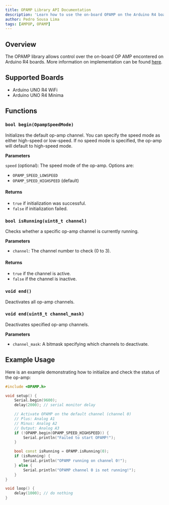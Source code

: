 ```yaml
---
title: OPAMP Library API Documentation
description: 'Learn how to use the on-board OPAMP on the Arduino R4 boards.'
author: Pedro Sousa Lima
tags: [AMPOP, OPAMP]
---
```


## Overview

The OPAMP library allows control over the on-board OP AMP encontered on Arduino R4 boards.
More information on implementation can be found [here](https://docs.arduino.cc/tutorials/uno-r4-wifi/opamp/).

## Supported Boards

- Arduino UNO R4 WiFi
- Arduino UNO R4 Minima

## Functions

### `bool begin(OpampSpeedMode)`

Initializes the default op-amp channel. You can specify the speed mode as either high-speed or low-speed. If no speed mode is specified, the op-amp will default to high-speed mode.

**Parameters**

  `speed` (optional): The speed mode of the op-amp. Options are:
  - `OPAMP_SPEED_LOWSPEED`
  - `OPAMP_SPEED_HIGHSPEED` (default)

#### Returns

- `true` if initialization was successful.
- `false` if initialization failed.

### `bool isRunning(uint8_t channel)`
Checks whether a specific op-amp channel is currently running.

**Parameters**
- `channel`: The channel number to check (0 to 3).

#### Returns
- `true` if the channel is active.
- `false` if the channel is inactive.

### `void end()`
Deactivates all op-amp channels.

### `void end(uint8_t channel_mask)`
Deactivates specified op-amp channels.

**Parameters**
- `channel_mask`: A bitmask specifying which channels to deactivate.

## Example Usage
Here is an example demonstrating how to initialize and check the status of the op-amp:

```cpp
#include <OPAMP.h>

void setup() {
    Serial.begin(9600);
    delay(2000); // serial monitor delay

    // Activate OPAMP on the default channel (channel 0)
    // Plus: Analog A1
    // Minus: Analog A2
    // Output: Analog A3
    if (!OPAMP.begin(OPAMP_SPEED_HIGHSPEED)) {
        Serial.println("Failed to start OPAMP!");
    }

    bool const isRunning = OPAMP.isRunning(0);
    if (isRunning) {
        Serial.println("OPAMP running on channel 0!");
    } else {
        Serial.println("OPAMP channel 0 is not running!");
    }
}

void loop() {
    delay(1000); // do nothing
}
```
